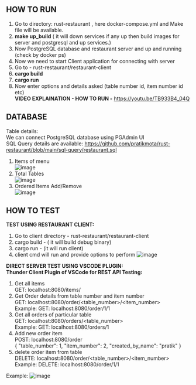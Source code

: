 HOW TO RUN
--
1. Go to directory: rust-restaurant , here docker-compose.yml and Make file will be available.
2. **make up_build**   ( it will down services if any up then build images for server and postgresql and up services.)
3. Now PostgreSQL database and restaurant server and up and running (check by docker ps)
4. Now we need to start Client application for connecting with server
5. Go to - rust-restaurant/restaurant-client
6. **cargo build**
7. **cargo run**
8. Now enter options and details asked (table number id, item number id etc)<br>
**VIDEO EXPLAINATION - HOW TO RUN -** https://youtu.be/TB933B4_04Q

DATABASE
--
Table details:<br>
We can connect PostgreSQL database using PGAdmin UI<br>
SQL Query details are available: https://github.com/pratikmota/rust-restaurant/blob/main/sql-query/restaurant.sql
1. Items of menu<br>
![image](https://github.com/pratikmota/rust-restaurant/assets/5825319/898ad4e1-591b-4a26-a46c-912fbee5e602)
2. Total Tables<br>
![image](https://github.com/pratikmota/rust-restaurant/assets/5825319/81ba2ef2-b7fe-484c-a6d1-f780f687ef88)
3. Ordered Items Add/Remove<br>
![image](https://github.com/pratikmota/rust-restaurant/assets/5825319/393677e2-fb93-4b77-8128-1987cc2ffe30)

HOW TO TEST
--
**TEST USING RESTAURANT CLIENT:**
1. Go to client directory - rust-restaurant/restaurant-client
2. cargo build  - ( it will build debug binary)
3. cargo run  - (it will run client)
4. client cmd will run and provide options to perform
![image](https://github.com/pratikmota/rust-restaurant/assets/5825319/95cd4551-19f3-43e4-830c-de9051d8e765)


**DIRECT SERVER TEST USING VSCODE PLUGIN: <br>
Thunder Client Plugin of VSCode for REST API Testing:**
<br>
1. Get all items <br>
GET: localhost:8080/items/ <br>
2. Get Order details from table number and item number <br>
GET: localhost:8080/order/<table_number>/<item_number> <br>
Example: GET: localhost:8080/order/1/1 <br>
3. Get all orders of particular table <br>
GET: localhost:8080/orders/<table_number> <br>
Example: GET: localhost:8080/orders/1 <br>
4. Add new order item <br>
POST: localhost:8080/order <br>
{
    "table_number": 1,
    "item_number": 2,
    "created_by_name": "pratik"
} 
5. delete order item from table <br>
DELETE: localhost:8080/order/<table_number>/<item_number> <br>
Example: DELETE: localhost:8080/order/1/1 <br>

Example:
![image](https://github.com/pratikmota/rust-restaurant/assets/5825319/00cfc6c8-c9ed-442f-aefd-975846f291fb)
